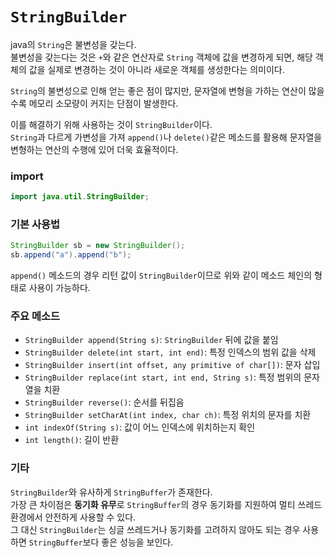 # `StringBuilder`
java의 `String`은 불변성을 갖는다. <br>
불변성을 갖는다는 것은 `+`와 같은 연산자로 `String` 객체에 값을 변경하게 되면, 해당 객체의 값을 실제로 변경하는 것이 아니라 새로운 객체를 생성한다는 의미이다.

`String`의 불변성으로 인해 얻는 좋은 점이 많지만, 문자열에 변형을 가하는 연산이 많을수록 메모리 소모량이 커지는 단점이 발생한다.

이를 해결하기 위해 사용하는 것이 `StringBuilder`이다.<br>
`String`과 다르게 가변성을 가져 `append()`나 `delete()`같은 메소드를 활용해 문자열을 변형하는 연산의 수행에 있어 더욱 효율적이다.

### import
```java
import java.util.StringBuilder;
```
### 기본 사용법
```java
StringBuilder sb = new StringBuilder();
sb.append("a").append("b");
```
`append()` 메소드의 경우 리턴 값이 `StringBuilder`이므로 위와 같이 메소드 체인의 형태로 사용이 가능하다.

### 주요 메소드
- `StringBuilder append(String s)`: `StringBuilder` 뒤에 값을 붙임
- `StringBuilder delete(int start, int end)`: 특정 인덱스의 범위 값을 삭제
- `StringBuilder insert(int offset, any primitive of char[])`: 문자 삽입
- `StringBuilder replace(int start, int end, String s)`: 특정 범위의 문자열을 치환
- `StringBuilder reverse()`: 순서를 뒤집음
- `StringBuilder setCharAt(int index, char ch)`: 특정 위치의 문자를 치환
- `int indexOf(String s)`: 값이 어느 인덱스에 위치하는지 확인
- `int length()`: 길이 반환

### 기타
`StringBuilder`와 유사하게 `StringBuffer`가 존재한다.<br>
가장 큰 차이점은 **동기화 유무**로 `StringBuffer`의 경우 동기화를 지원하여 멀티 쓰레드 환경에서 안전하게 사용할 수 있다.<br>
그 대신 `StringBuilder`는 싱글 쓰레드거나 동기화를 고려하지 않아도 되는 경우 사용하면 `StringBuffer`보다 좋은 성능을 보인다.